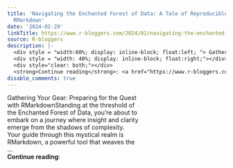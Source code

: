 ```yaml
---
title: 'Navigating the Enchanted Forest of Data: A Tale of Reproducible Research with
  RMarkdown'
date: '2024-02-29'
linkTitle: https://www.r-bloggers.com/2024/02/navigating-the-enchanted-forest-of-data-a-tale-of-reproducible-research-with-rmarkdown/
source: R-bloggers
description: |-
  <div style = "width:60%; display: inline-block; float:left; "> Gathering Your Gear: Preparing for the Quest with RMarkdownStanding at the threshold of the Enchanted Forest of Data, you’re about to embark on a journey where insight and clarity emerge from the shadows of complexity. Your guide through this mystical realm is RMarkdown, a powerful tool that weaves the ...</div>
  <div style = "width: 40%; display: inline-block; float:right;"></div>
  <div style="clear: both;"></div>
  <strong>Continue reading</strong>: <a href="https://www.r-bloggers.com/2024/02/navigating-the-enchanted-forest-of-data-a-t ...
disable_comments: true
---
```

<div style = "width:60%; display: inline-block; float:left; "> Gathering Your Gear: Preparing for the Quest with RMarkdownStanding at the threshold of the Enchanted Forest of Data, you’re about to embark on a journey where insight and clarity emerge from the shadows of complexity. Your guide through this mystical realm is RMarkdown, a powerful tool that weaves the ...</div>
<div style = "width: 40%; display: inline-block; float:right;"></div>
<div style="clear: both;"></div>
<strong>Continue reading</strong>: <a href="https://www.r-bloggers.com/2024/02/navigating-the-enchanted-forest-of-data-a-t ...